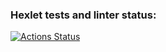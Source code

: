 ### Hexlet tests and linter status:
[![Actions Status](https://github.com/Rus1an225/frontend-project-44/actions/workflows/hexlet-check.yml/badge.svg)](https://github.com/Rus1an225/frontend-project-44/actions)